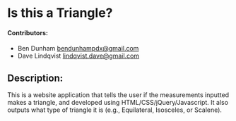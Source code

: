 # Is this a Triangle?

#### Contributors: 
* Ben Dunham <bendunhampdx@gmail.com>
* Dave Lindqvist <lindqvist.dave@gmail.com>

## Description:
This is a website application that tells the user if the measurements inputted makes a triangle, and developed using HTML/CSS/jQuery/Javascript. It also outputs what type of triangle it is (e.g., Equilateral, Isosceles, or Scalene). 
